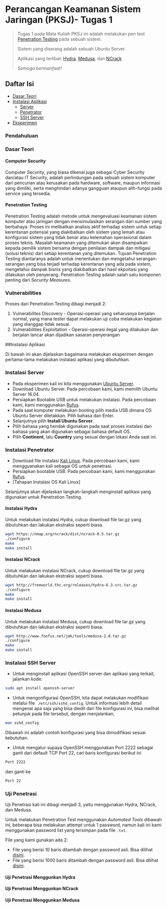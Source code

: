 # Perancangan Keamanan Sistem Jaringan (PKSJ)- Tugas 1

> Tugas 1 pada Mata Kuliah PKSJ ini adalah melakukan pen test [Penetration Testing](https://en.wikipedia.org/wiki/Penetration_test) pada sebuah sistem.
>
> Sistem yang diserang adalah sebuah Ubuntu Server.
>
> Aplikasi yang terlibat: [Hydra](https://github.com/opennota/hydra), [Medusa](http://h.foofus.net/?cat=9), dan [NCrack](https://nmap.org/)
>
> *Semoga bermanfaat!*

## Daftar Isi

- [Dasar Teori](#dasar-teori)
- [Instalasi Aplikasi](#instalasi-aplikasi)
    - [Server](#instalasi-server)
    - [Penetrator](#instalasi-penetrator)
    - [SSH Server](#instalasi-ssh-sever)
- [Eksperimen](#uji-penetrasi)


### Pendahuluan


### Dasar Teori


#### Computer Security

Computer Security, yang biasa dikenal juga sebagai Cyber Security dan/atau IT Security, adalah perlindungan pada sebuah sistem komputer dari pencurian atau kerusakan pada hardware, software, maupun informasi yang dimiliki, serta menghindari adanya gangguan ataupun alih-fungsi pada service yang tersedia.


#### Penetration Testing

Penetration Testing adalah metode untuk mengevaluasi keamanan sistem komputer atau jaringan dengan mensimulasikan serangan dari sumber yang berbahaya. Proses ini melibatkan analisis aktif terhadap sistem untuk setiap kerentanan potensial yang diakibatkan oleh sistem yang lemah atau konfigurasi sistem yang tidak benar atau kelemahan operasional dalam proses teknis. Masalah keamanan yang ditemukan akan disampaikan kepada pemilik sistem bersama dengan penilaian dampak dan mitigasi (solusi teknis) dari setiap kerentanan yang ditemukan.
Tujuan Penetration Testing diantaranya adalah untuk menentukan dan mengetahui serangan-serangan yang bisa terjadi terhadap kerentanan yang ada pada sistem, mengetahui dampak bisnis yang diakibatkan dari hasil ekpoitasi yang dilakukan oleh penyerang. Penetration Testing adalah salah satu komponen penting dari *Security Measures*.


### Vulnerabilities

Proses dari Penetration Testing dibagi menjadi 2:
1. Vulnerabilites Discovery - Operasi-operasi yang seharusnya berjalan normal, yang mana tester dapat melakukan uji coba melakukan kegiatan yang dianggap tidak sesuai.
2. Vulnerabilities Exploitation - Operasi-operasi ilegal yang dilakukan dan berjalan lancar akan dijadikan sasaran penyerangan


##Instalasi Aplikasi

Di bawah ini akan dijelaskan bagaimana melakukan eksperimen dengan pertama-tama melakukan instalasi aplikasi yang dibutuhkan.

### Instalasi Server
* Pada eksperimen kali ini kita menggunakan [Ubuntu Server](https://www.ubuntu.com/download/server?).
* Download Ubuntu Server. Pada percobaan kami, kami memilih Ubuntu Server 16.04.
* Persiapkan Bootable USB untuk melakukan instalasi. Pada percobaan kami, kami menggunakan [Rufus](https://"linkrufus").
* Pada saat komputer melakukan booting pilih media USB dimana OS Ubuntu Server diletakkan. Pilih bahasa dan Enter.
* Selanjutnya pilih **Install Ubuntu Server**.
* Pilih bahasa yang hendak digunakan pada saat proses instalasi dan bahasa yang akan digunakan sebagai bahasa default OS.
* Pilih **Continent**, lalu **Country** yang sesuai dengan lokasi Anda saat ini.




### Instalasi Penetrator
* Download file instalasi [Kali Linux](https://"linkkali"). Pada percobaan kami, kami mengguanakan kali sebagai OS untuk penetrasi.
* Persiapkan bootable USB. Pada percobaan kami, kami menggunakan [Rufus](https://"linkrufus").
* [Tahapan Instalasi OS Kali Linux]

Selanjutnya akan dijelaskan langkah-langkah menginstall aplikasi yang digunakan untuk Penetration Testing.

#### Instalasi Hydra

Untuk melakukan instalasi Hydra, cukup download file tar.gz yang dibutuhkan dan lakukan ekstraksi seperti biasa.

```bash
wget https://nmap.org/ncrack/dist/ncrack-0.5.tar.gz
./configure
make
make install
```

#### Instalasi NCrack

Untuk melakukan instalasi NCrack, cukup download file tar.gz yang dibutuhkan dan lakukan ekstraksi seperti biasa.

```bash
wget http://freeworld.thc.org/releases/hydra-6.3-src.tar.gz
./configure
make
make install
```

#### Instalasi Medusa

Untuk melakukan instalasi Medusa, cukup download file tar.gz yang dibutuhkan dan lakukan ekstraksi seperti biasa.

```bash
wget http://www.foofus.net/jmk/tools/medusa-2.0.tar.gz
./configure
make
make install
```

### Instalasi SSH Server

+ Untuk menginstall aplikasi OpenSSH server dan aplikasi yang terkait, jalankan kode:

```bash
sudo apt install openssh-server
```

+ Untuk mengonfigurasi OpenSSH, kita dapat melakukan modifikasi melalui file ` /etc/ssh/sshd_config`. Untuk informasi lebih detail mengenai apa saja yang bisa diedit dari file konfigurasi ini, bisa melihat petunjuk pada file tersebut, dengan menjalankan,


```bash
man sshd_config
```

Dibawah ini adalah contoh konfigurasi yang bisa dimodifikasi sesuai kebutuhan.

* Untuk mengatur supaya OpenSSH menggunakan Port 2222 sebagai ganti dari default TCP Port 22, cari baris konfigurasi berikut ini

```bash
Port 2222
```

dan ganti ke

```bash
Port 22
```



### Uji Penetrasi

Uji Penetrasi kali ini dibagi menjadi 3, yaitu menggunakan Hydra, NCrack, dan Medusa.

Untuk melakukan Penetration Test menggunakan *Automated Tools* dibawah ini, beberapa bisa melakukan attempt untuk 1 password, namun kali ini kami menggunakan password list yang tersimpan pada file `.txt`.

File yang kami gunakan ada 2:

* File yang berisi 10 baris ditambah dengan password asli. Bisa dilihat [disini](https://github.com/rafiarr/PKSJ-Tugas-1/blob/master/wordlist10.txt).
* File yang berisi 1000 baris ditambah dengan password asli. Bisa dilihat [disini](https://github.com/rafiarr/PKSJ-Tugas-1/blob/master/wordlist.txt).

#### Uji Penetrasi Menggunkan Hydra
#### Uji Penetrasi Menggunkan NCrack
#### Uji Penetrasi Menggunkan Medusa




